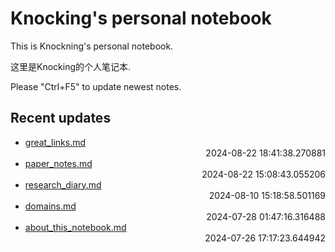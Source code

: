 
# Knocking's personal notebook

This is Knockning's personal notebook.

这里是Knocking的个人笔记本.

Please "Ctrl+F5" to update newest notes.

## Recent updates
- [great_links.md](math/great_links/) <div style="text-align: right">2024-08-22 18:41:38.270881</div>
- [paper_notes.md](papers/paper_notes/) <div style="text-align: right">2024-08-22 15:08:43.055206</div>
- [research_diary.md](papers/research_diary/) <div style="text-align: right">2024-08-10 15:18:58.501169</div>
- [domains.md](Web/domains/) <div style="text-align: right">2024-07-28 01:47:16.316488</div>
- [about_this_notebook.md](about_this_notebook/) <div style="text-align: right">2024-07-26 17:17:23.644942</div>
